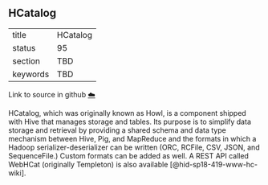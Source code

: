 ## HCatalog


|          |          |
| -------- | -------- |
| title    | HCatalog |
| status   | 95       |
| section  | TBD      |
| keywords | TBD      |

Link to source in github [:cloud:](https://github.com/cloudmesh/technologies/blob/master/chapters/incomming/abstract-hcatalog.md)



HCatalog, which was originally known as Howl, is a component shipped
with Hive that manages storage and tables. Its purpose is to simplify
data storage and retrieval by providing a shared schema and data type
mechanism between Hive, Pig, and MapReduce and the formats in which a
Hadoop serializer-deserializer can be written (ORC, RCFile, CSV, JSON,
and SequenceFile.) Custom formats can be added as well. A REST API
called WebHCat (originally Templeton) is also
available [@hid-sp18-419-www-hc-wiki].
